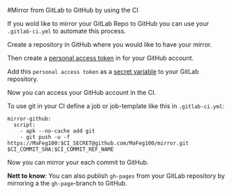 #Mirror from GitLab to GitHub by using the CI

If you wold like to mirror your GitLab Repo to GitHub you can use your `.gitlab-ci.yml` to automate this process.

Create a repository in GitHub where you would like to have your mirror.

Then create a [personal access token](https://help.github.com/articles/creating-a-personal-access-token-for-the-command-line/)
in for your GitHub account.

Add this `personal access token` as a [secret variable](https://docs.gitlab.com/ee/ci/variables/) to your GitLab repository.

Now you can access your GitHub account in the CI.

To use git in your CI define a job or job-template like this in ``.gitlab-ci.yml``:
```
mirror-github:
  script:
    - apk --no-cache add git
    - git push -u -f https://MaFeg100:$CI_SECRET@github.com/MaFeg100/mirror.git $CI_COMMIT_SHA:$CI_COMMIT_REF_NAME
```

Now you can mirror your each commit to GitHub.

**Nett to know**: You can also publish `gh-pages` from your GitLab repository by mirroring a the `gh-page`-branch to GitHub.